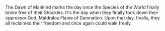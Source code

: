 The Dawn of Mankind marks the day once the Species of the World finally broke free of their Shackles. It's the day when they finally took down their oppressor God, Maldralos Flame of Damnation. Upon that day, finally, they all reclaimed their freedom and once again could walk freely. 